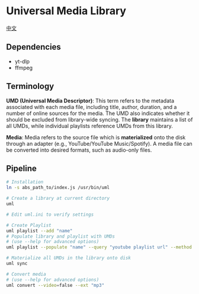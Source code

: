 # Universal Media Library

[中文](README.zh.md)

## Dependencies

- yt-dlp
- ffmpeg

## Terminology

**UMD (Universal Media Descriptor)**: This term refers to the metadata
associated with each media file, including title, author, duration, and a number
of online sources for the media. The UMD also indicates whether it should be
excluded from library-wide syncing. The **library** maintains a list of all
UMDs, while individual playlists reference UMDs from this library.

**Media**: Media refers to the source file which is **materialized** onto the
disk through an adapter (e.g., YouTube/YouTube Music/Spotify). A media file can
be converted into desired formats, such as audio-only files.

## Pipeline

```bash
# Installation
ln -s abs_path_to/index.js /usr/bin/uml

# Create a library at current directory
uml

# Edit uml.ini to verify settings

# Create Playlist
uml playlist --add "name"
# Populate library and playlist with UMDs
# (use --help for advanced options)
uml playlist --populate "name" --query "youtube playlist url" --method "youtube"

# Materialize all UMDs in the library onto disk
uml sync

# Convert media
# (use --help for advanced options)
uml convert --video=false --ext "mp3"
```